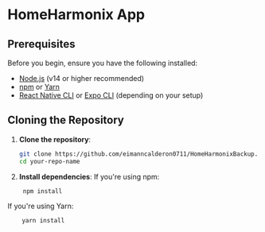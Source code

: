 # HomeHarmonix App

## Prerequisites
Before you begin, ensure you have the following installed:
- [Node.js](https://nodejs.org/) (v14 or higher recommended)
- [npm](https://www.npmjs.com/) or [Yarn](https://yarnpkg.com/)
- [React Native CLI](https://reactnative.dev/docs/environment-setup) or [Expo CLI](https://docs.expo.dev/get-started/installation/) (depending on your setup)

## Cloning the Repository

1. **Clone the repository**:
   ```bash
   git clone https://github.com/eimanncalderon0711/HomeHarmonixBackup.git
   cd your-repo-name

  2. **Install dependencies**:
       If you're using npm:
       ```bash
        npm install

  If you're using Yarn:
  ```bash
      yarn install
